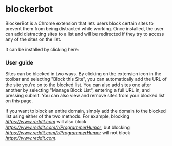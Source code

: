 # blockerbot

BlockerBot is a Chrome extension that lets users block certain sites to prevent them from being distracted while working. Once installed, the user can add distracting sites to a list and will be redirected if they try to access any of the sites on the list. 

It can be installed by clicking here:

### User guide

Sites can be blocked in two ways. By clicking on the extension icon in the toolbar and selecting "Block this Site", you can automatically add the URL of the site you're on to the blocked list. You can also add sites one after another by selecting "Manage Block List", entering a full URL in, and pressing submit. You can also view and remove sites from your blocked list on this page.

If you want to block an entire domain, simply add the domain to the blocked list using either of the two methods. For example, blocking *https://www.reddit.com* will also block *https://www.reddit.com/r/ProgrammerHumor*, but blocking *https://www.reddit.com/r/ProgrammerHumor* will not block *https://www.reddit.com*.
